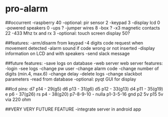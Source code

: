 # pro-alarm
##occurrent
-raspberry 40
-optional: pir sensor  2
-keypad 3
-display lcd 0
-powered speakers 0
-ups ?
-jumper wires 8
-box ?
-x3 magnetic contacts 22
-433 Mhz tx and rx 3
-optional: touch screen display 50?

##features:
-arm/disarm from keypad
-4 digits code request when movement detected
-alarm sound if code wrong or not inserted
-display information on LCD and with speakers
-send slack message

##future features:
-save logs on database
-web server
	web server features:
	-login
	-see logs
	-change pw user
	-change alarm code
	-change number of digits (min.4, max.6)
	-change delay
	-delete logs
	-change slackbot parameters
	-read from database
-optional: pyqt GUI for display

##lcd pins:
d7 p14 - 29(g5)
d6 p13 - 31(g6)
d5 p12 - 33(g13)
d4 p11 - 35(g19)
e p6 - 37(g26)
rs p4 - 38(g20)
p7-8-9-10 - nulla
p1-3-5-16 gnd
p2 5v
p15 5v via 220 ohm


##VERY VERY FUTURE FEATURE
-integrate server in android app
